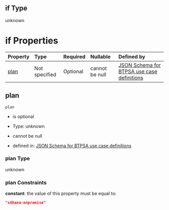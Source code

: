 ## if Type

unknown

# if Properties

| Property      | Type          | Required | Nullable       | Defined by                                                                                                                                                                                                                                  |
| :------------ | :------------ | :------- | :------------- | :------------------------------------------------------------------------------------------------------------------------------------------------------------------------------------------------------------------------------------------ |
| [plan](#plan) | Not specified | Optional | cannot be null | [JSON Schema for BTPSA use case definitions](btpsa-usecase-properties-services-items-allof-1-then-allof-83-then-allof-0-if-properties-plan.md "undefined#/properties/services/items/allOf/1/then/allOf/83/then/allOf/0/if/properties/plan") |

## plan



`plan`

*   is optional

*   Type: unknown

*   cannot be null

*   defined in: [JSON Schema for BTPSA use case definitions](btpsa-usecase-properties-services-items-allof-1-then-allof-83-then-allof-0-if-properties-plan.md "undefined#/properties/services/items/allOf/1/then/allOf/83/then/allOf/0/if/properties/plan")

### plan Type

unknown

### plan Constraints

**constant**: the value of this property must be equal to:

```json
"s4hana-onpremise"
```
